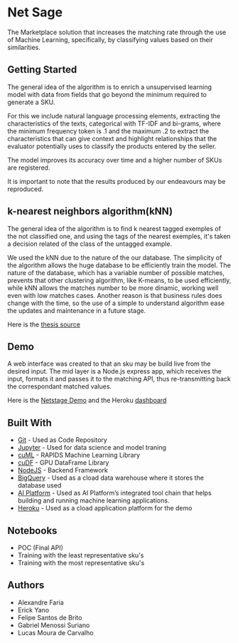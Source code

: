 # Net Sage

The Marketplace solution that increases the matching rate through the use of Machine Learning, specifically, by classifying values based on their similarities.

## Getting Started

The general idea of the algorithm is to enrich a unsupervised learning model
with data from fields that go beyond the minimum required to generate
a SKU.

For this we include natural language processing elements, extracting the characteristics of the texts,
categorical with TF-IDF and bi-grams, where the minimum frequency
token is .1 and the maximum .2 to extract the characteristics
that can give context and highlight relationships
that the evaluator potentially uses to classify
the products entered by the seller.

The model improves its accuracy over time and a
higher number of SKUs are registered.

It is important to note that the results produced by our endeavours may be reproduced.

## k-nearest neighbors algorithm(kNN)

The general idea of the algorithm is to find k nearest tagged exemples 
of the not classified one, and using the tags of the nearest
exemples, it's taken a decision related of the class of the
untagged example.

We used the kNN due to the nature of the our database.
The simplicity of the algorithm allows the huge database to be
efficiently train the model.
The nature of the database, which has a variable number of possible
matches, prevents that other clustering algorithm, like K-means, to be used
efficiently, while kNN allows the matches number to be more dinamic,
working well even with low matches cases.
Another reason is that business rules does change with the time, so the use 
of a simple to understand algorithm ease the updates and maintenance in a 
future stage.

Here is the [thesis source](http://www.teses.usp.br/teses/disponiveis/55/55134/tde-19052009-135128/pt-br.php)

## Demo

A web interface was created to that an sku may be build live from the desired input. The mid layer is a Node.js express app, which receives the input, formats it and passes it to the matching API, thus re-transmitting back the correspondant matched values.

Here is the [Netstage Demo](https://netstagepixelados.herokuapp.com/) and the Heroku [dashboard](https://dashboard.heroku.com/apps/netstagepixelados/deploy/github)

## Built With

* [Git](https://github.com) - Used as Code Repository
* [Jupyter](https://jupyter.org/) - Used for data science and model traning
* [cuML](https://github.com/rapidsai/cuml) - RAPIDS Machine Learning Library
* [cuDF](https://github.com/rapidsai/cudf) - GPU DataFrame Library
* [NodeJS](https://nodejs.org/en/) - Backend Framework
* [BigQuery](https://cloud.google.com/bigquery/) - Used as a cload data warehouse where it stores the database used
* [AI Platform](https://cloud.google.com/ai-platform/?hl=pt-br) - Used as AI Platform’s integrated tool chain that helps building and running machine learning applications.
* [Heroku](https://www.heroku.com/) - Used as a cload application platform for the demo

## Notebooks

* POC (Final API)
* Training with the least representative sku's 
* Training with the most representative sku's

## Authors

 * Alexandre Faria
 * Erick Yano
 * Felipe Santos de Brito
 * Gabriel Menossi Suriano
 * Lucas Moura de Carvalho 

